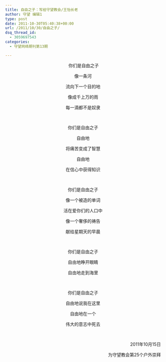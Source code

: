 ```yaml
---
title: 自由之子：写给守望教会/王怡长老
author: 守望 编辑1
type: post
date: 2011-10-30T05:40:38+00:00
url: /2011/10/30/自由之子/
dsq_thread_id:
  - 3059697543
categories:
  - 守望网络期刊第13期

---
```

<p style="text-align: center;">
   你们是自由之子​
</p>

<p style="text-align: center;">
  像一条河
</p>

<p style="text-align: center;">
  流向下一个目的地
</p>

<p style="text-align: center;">
  像成千上万的雨
</p>

<p style="text-align: center;">
  每​一滴都不是奴隶<!--more-->
</p>

<p style="text-align: center;">
   
</p>

<p style="text-align: center;">
  你们是自由之子
</p>

<p style="text-align: center;">
  自由地
</p>

<p style="text-align: center;">
  将痛苦​变成了智慧
</p>

<p style="text-align: center;">
  自由地
</p>

<p style="text-align: center;">
  在信心中获得知识
</p>

<p style="text-align: center;">
   
</p>

<p style="text-align: center;">
  你们是自​由之子
</p>

<p style="text-align: center;">
  像一个被造的单词
</p>

<p style="text-align: center;">
  活在爱你们的人口中​
</p>

<p style="text-align: center;">
  像一个奢侈的祷告
</p>

<p style="text-align: center;">
  献给星期天的早晨
</p>

<p style="text-align: center;">
   
</p>

<p style="text-align: center;">
  你们是自​由之子
</p>

<p style="text-align: center;">
  自由地睁开眼睛
</p>

<p style="text-align: center;">
  自由地走到海里
</p>

<p style="text-align: center;">
   
</p>

<p style="text-align: center;">
  你们是​自由之子
</p>

<p style="text-align: center;">
  自由地说我在这里
</p>

<p style="text-align: center;">
  自由地在一个
</p>

<p style="text-align: center;">
  伟大​的意志中死去
</p>

&nbsp;

<p style="text-align: right;">
  2011年10月15日
</p>

<p style="text-align: right;">
  为守望​教会第25个户外崇拜
</p>

&nbsp;